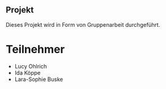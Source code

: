 ## Projekt ##
Dieses Projekt wird in Form von Gruppenarbeit durchgeführt.

# Teilnehmer #
- Lucy Ohlrich
- Ida Köppe
- Lara-Sophie Buske 
